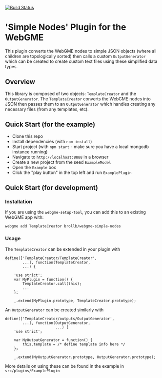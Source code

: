 [![Build Status](https://travis-ci.org/brollb/webgme-simple-nodes.svg?branch=master)](https://travis-ci.org/brollb/webgme-simple-nodes)
# 'Simple Nodes' Plugin for the WebGME
This plugin converts the WebGME nodes to simple JSON objects (where all children are topologically sorted) then calls a custom `OutputGenerator` which can be created to create custom text files using these simplified data types.

## Overview
This library is composed of two objects: `TemplateCreator` and the `OutputGenerator`. The `TemplateCreator` converts the WebGME nodes into JSON then passes them to an `OutputGenerator` which handles creating any necessary files (from any templates, etc).

## Quick Start (for the example)
+ Clone this repo
+ Install dependencies (with `npm install`)
+ Start project (with `npm start` - make sure you have a local mongodb instance running)
+ Navigate to `http://localhost:8888` in a browser
+ Create a new project from the seed `ExampleModel`
+ Open the `Example` box
+ Click the "play button" in the top left and run `ExamplePlugin`

## Quick Start (for development)
### Installation
If you are using the `webgme-setup-tool`, you can add this to an existing WebGME app with:

```
webgme add TemplateCreator brollb/webgme-simple-nodes
```

### Usage
The `TemplateCreator` can be extended in your plugin with

```
define(['TemplateCreator/TemplateCreator',
        ...], function(TemplateCreator,
        ...) {

    'use strict';
    var MyPlugin = function() {
        TemplateCreator.call(this);
        ...
    };

    _.extend(MyPlugin.prototype, TemplateCreator.prototype);
```

An `OutputGenerator` can be created similarly with 

```
define(['TemplateCreator/outputs/OutputGenerator',
        ...], function(OutputGenerator,
                       ...) {
    'use strict';

    var MyOutputGenerator = function() {
        this.template = /* define template info here */
    };

    _.extend(MyOutputGenerator.prototype, OutputGenerator.prototype);

```

More details on using these can be found in the example in `src/plugins/ExamplePlugin`
